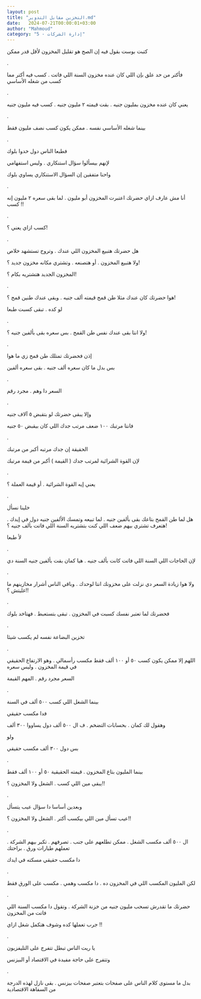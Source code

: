 ```yaml
---
layout: post
title: "التخزين مقابل التدوير.md"
date:   2024-07-21T00:00:01+03:00
author: "Mahmoud"
category: "5 - إدارة الشركات"
---
```

كتبت بوست بقول فيه إن الصح هو تقليل المخزون لأقل قدر
ممكن

.

فأكتر من حد علق بإن اللي كان عنده مخزون السنة اللي فاتت
. كسب فيه أكتر مما كسب من شغله الأساسي

.

يعني كان عنده مخزون بمليون جنيه . بقت قيمته ٢ مليون جنيه
. كسب فيه مليون جنيه

.

بينما شغله الأساسي نفسه . ممكن يكون كسب نصف مليون
فقط

.

فطبعا الناس دول خدوا بلوك

لإنهم بيسألوا سؤال استنكاري . وليس استفهامي

واحنا متفقين إن السؤال الاستنكاري يساوي بلوك

.

أنا مش عارف ازاي حضرتك اعتبرت المخزون أبو مليون . لما
بقى سعره ٢ مليون إنه كسب !!

.

كسب ازاي يعني ؟!

.

هل حضرتك هتبيع المخزون اللي عندك . وتروح تستشهد
خلاص

ولا هتبيع المخزون . أو هتصنعه . وتشتري مكانه مخزون جديد
؟!

المخزون الجديد هتشتريه بكام ؟!

.

هوا حضرتك كان عندك مثلا طن قمح قيمته ألف جنيه . وبقى
عندك طنين قمح ؟!

لو كده . تبقى كسبت طبعا

.

ولا انتا بقى عندك نفس طن القمح . بس سعره بقى بألفين جنيه
؟!

.

إذن فحضرتك تمتلك طن قمح زي ما هوا

بس بدل ما كان سعره ألف جنيه . بقى سعره ألفين

.

السعر دا وهم . مجرد رقم

.

وإلا يبقى حضرتك لو بتقبض ٥ آلاف جنيه

فانتا مرتبك ١٠٠ ضعف مرتب جدك اللي كان بيقبض ٥٠
جنيه

.

الحقيقة إن جدك مرتبه أكبر من مرتبك

لإن القوة الشرائية لمرتب جدك ( القيمة ) أكبر من قيمة
مرتبك

.

يعني إيه القوة الشرائية . أو قيمة العملة ؟

.

خلينا نسأل

هل لما طن القمح بتاعك بقى بألفين جنيه . لما تبيعه وتمسك
الألفين جنيه دول في إيدك . هتعرف تشتري بيهم ضعف اللي كنت بتشتريه السنة
اللي فاتت بألف جنيه ؟!

لأ طبعا

.

لإن الحاجات اللي السنة اللي فاتت كانت بألف جنيه . هيا
كمان بقت بألفين جنيه السنة دي

.

ولا هوا زيادة السعر دي نزلت على مخزونك انتا لوحدك .
وباقي الناس أشرار مخازينهم ما غليتش ؟!!

.

فحضرتك لما تعتبر نفسك كسبت في المخزون . تبقى بتستعبط .
فهتاخد بلوك

.

تخزين البضاعة نفسه لم يكسب شيئا

.

اللهم إلا ممكن يكون كسب ٥٠ أو ١٠٠ ألف فقط مكسب رأسمالي .
وهو الارتفاع الحقيقي في قيمة المخزون . وليس سعره

السعر مجرد رقم . المهم القيمة

.

بينما الشغل اللي كسب ٥٠٠ ألف في السنة

فدا مكسب حقيقي

وهقول لك كمان . بحسابات التضخم . ف ال ٥٠٠ ألف دول يساووا
٣٠٠ ألف

ولو

بس دول ٣٠٠ ألف مكسب حقيقي

.

بينما المليون بتاع المخزون . قيمته الحقيقية ٥٠ أو ١٠٠
ألف فقط

يبقى مين اللي كسب . الشغل ولا المخزون ؟!!

.

وبعدين أساسا دا سؤال عيب يتسأل

عيب تسأل مين اللي بيكسب أكتر . الشغل ولا المخزون
؟!!

.

ال ٥٠٠ ألف مكسب الشغل . ممكن تطلعهم على جنب . تصرفهم .
تكبر بيهم الشركة . تعملهم طيارات ورق . براحتك

دا مكسب حقيقي مسكته في ايدك

.

لكن المليون المكسب اللي في المخزون ده . دا مكسب وهمي .
مكسب على الورق فقط

.

حضرتك ما تقدرش تسحب مليون جنيه من خزنة الشركة . وتقول دا
مكسب السنة اللي فاتت من المخزون

جرب تعملها كده وشوف هتكمل شغل ازاي !!

.

يا ريت الناس تبطل تتفرج على التليفزيون

وتتفرج على حاجة مفيدة في الاقتصاد أو البيزنس

.

بدل ما مستوى كلام الناس على صفحات بتعتبر صفحات بيزنس .
بقى نازل لهذه الدرجة من السفاهة الاقتصادية
